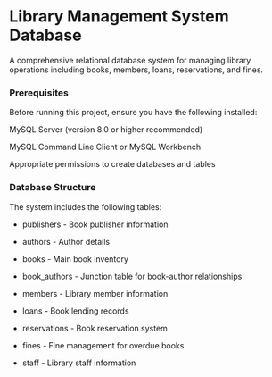# __Library Management System Database__

A comprehensive relational database system for managing library operations including books, members, loans, reservations, and fines.

### __Prerequisites__

Before running this project, ensure you have the following installed:

MySQL Server (version 8.0 or higher recommended)

MySQL Command Line Client or MySQL Workbench

Appropriate permissions to create databases and tables

### __Database Structure__

The system includes the following tables:

- publishers - Book publisher information

- authors - Author details

- books - Main book inventory

- book_authors - Junction table for book-author relationships

- members - Library member information

- loans - Book lending records

- reservations - Book reservation system

- fines - Fine management for overdue books

- staff - Library staff information
